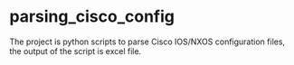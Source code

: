 # parsing_cisco_config
The project is python scripts to parse Cisco IOS/NXOS configuration files, the output of the script is excel file.
